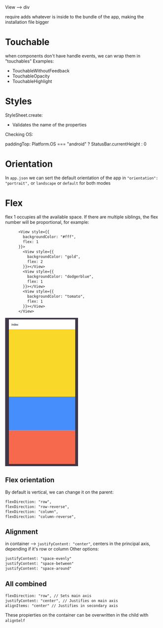 View --> div

require adds whatever is inside to the bundle of the app, making the installation file bigger

# Touchable

when components don't have handle events, we can wrap them in "touchables"
Examples:

- TouchableWithoutFeedback
- TouchableOpacity
- TouchableHighlight

# Styles

StyleSheet.create:

- Validates the name of the properties

Checking OS:

paddingTop: Platform.OS === "android" ? StatusBar.currentHeight : 0

# Orientation

In `app.json` we can sert the default orientation of the app in `"orientation": "portrait",` or `landscape` or `default` for both modes

# Flex

flex 1 occupies all the available space. If there are multiple siblings, the flex number will be proportional, for example:

```
      <View style={{
        backgroundColor: "#fff",
        flex: 1
      }}>
        <View style={{
          backgroundColor: "gold",
          flex: 2
        }}></View>
        <View style={{
          backgroundColor: "dodgerblue",
          flex: 1
        }}></View>
        <View style={{
          backgroundColor: "tomato",
          flex: 1
        }}></View>
      </View>
```

![alt text](image.png)

## Flex orientation

By default is vertical, we can change it on the parent:

```
flexDirection: "row",
flexDirection: "row-reverse",
flexDirection: "column",
flexDirection: "column-reverse",
```

## Alignment

in container --> `justifyContent: "center"`, centers in the principal axis, depending if it's row or column
Other options:

```
justifyContent: "space-evenly"
justifyContent: "space-between"
justifyContent: "space-around"
```

## All combined

```
flexDirection: "row", // Sets main axis
justifyContent: "center", // Justifies on main axis
alignItems: "center" // Justifies in secondary axis
```

These propierties on the container can be overwritten in the child with `alignSelf`
